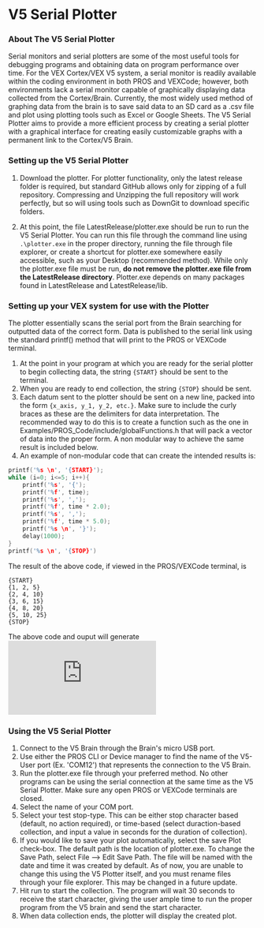 # V5 Serial Plotter
### About The V5 Serial Plotter

Serial monitors and serial plotters are some of the most useful tools for debugging programs and obtaining data on program performance over time. For the VEX Cortex/VEX V5 system, a serial monitor is readily available within the coding environment in both PROS and VEXCode; however, both environments lack a serial monitor capable of graphically displaying data collected from the Cortex/Brain. Currently, the most widely used method of graphing data from the brain is to save said data to an SD card as a .csv file and plot using plotting tools such as Excel or Google Sheets. The V5 Serial Plotter aims to provide a more efficient process by creating a serial plotter with a graphical interface for creating easily customizable graphs with a permanent link to the Cortex/V5 Brain.

### Setting up the V5 Serial Plotter

1. Download the plotter. For plotter functionality, only the latest release folder is required, but standard GitHub allows only for zipping of a full repository. Compressing and Unzipping the full repository will work perfectly, but so will using tools such as DownGit to download specific folders. 

2. At this point, the file LatestRelease/plotter.exe should be run to run the V5 Serial Plotter. You can run this file through the command line using ```.\plotter.exe``` in the proper directory, running the file through file explorer, or create a shortcut for plotter.exe somewhere easily accessible, such as your Desktop (recommended method). While only the plotter.exe file must be run, **do not remove the plotter.exe file from the LatestRelease directory**. Plotter.exe depends on many packages found in LatestRelease and LatestRelease/lib.

### Setting up your VEX system for use with the Plotter

The plotter essentially scans the serial port from the Brain searching for outputted data of the correct form. Data is published to the serial link using the standard printf() method that will print to the PROS or VEXCode terminal.

1. At the point in your program at which you are ready for the serial plotter to begin collecting data, the string ```{START}``` should be sent to the terminal.
2. When you are ready to end collection, the string ```{STOP}``` should be sent. 
3. Each datum sent to the plotter should be sent on a new line, packed into the form ```{x_axis, y_1, y_2, etc.}```. Make sure to include the curly braces as these are the delimiters for data interpretation. The recommended way to do this is to create a function such as the one in Examples/PROS_Code/include/globalFunctions.h that will pack a vector of data into the proper form. A non modular way to achieve the same result is included below. 
4. An example of non-modular code that can create the intended results is:
```C++
printf('%s \n', '{START}');
while (i=0; i<=5; i++){
	printf('%s', '{');
	printf('%f', time);
	printf('%s', ',');
	printf('%f', time * 2.0);
	printf('%s', ',');
	printf('%f', time * 5.0);
	printf('%s \n', '}');
	delay(1000);
}
printf('%s \n', '{STOP}')
```
The result of the above code, if viewed in the PROS/VEXCode terminal, is
```
{START}
{1, 2, 5}
{2, 4, 10}
{3, 6, 15}
{4, 8, 20}
{5, 10, 25}
{STOP}
```
The above code and ouput will generate 
![Demo Image](https://github.com/adityanarayanan03/V5SerialPlotter/blob/GUI/Examples/ReadMeExample.pdf)
### Using the V5 Serial Plotter

1. Connect to the V5 Brain through the Brain's micro USB port.
2. Use either the PROS CLI or Device manager to find the name of the V5-User port (Ex. 'COM12') that represents the connection to the V5 Brain. 
3. Run the plotter.exe file through your preferred method. No other programs can be using the serial connection at the same time as the V5 Serial Plotter. Make sure any open PROS or VEXCode terminals are closed. 
4. Select the name of your COM port. 
5. Select your test stop-type. This can be either stop character based (default, no action required), or time-based (select duraction-based collection, and input a value in seconds for the duration of collection).
6. If you would like to save your plot automatically, select the save Plot check-box. The default path is the location of plotter.exe. To change the Save Path, select File --> Edit Save Path. The file will be named with the date and time it was created by default. As of now, you are unable to change this using the V5 Plotter itself, and you must rename files through your file explorer. This may be changed in a future update. 
7. Hit run to start the collection. The program will wait 30 seconds to receive the start character, giving the user ample time to run the proper program from the V5 brain and send the start character. 
8. When data collection ends, the plotter will display the created plot. 
